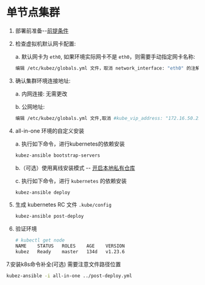 # 单节点集群

1. 部署前准备--[前提条件](prerequisites.md)

2. 检查虚拟机默认网卡配置:

   a. 默认网卡为 `eth0`, 如果环境实际网卡不是 `eth0`，则需要手动指定网卡名称:

   ``` bash
   编辑 /etc/kubez/globals.yml 文件，取消 network_interface: "eth0" 的注解，并修改为实际网卡名称
   ```

3. 确认集群环境连接地址:

   a. 内网连接: 无需更改

   b. 公网地址:
   ```bash
   编辑 /etc/kubez/globals.yml 文件,取消 #kube_vip_address: "172.16.50.250" 的注解，并修改为实际公网地址 云平台环境需要放通公网ip到后面节点的6443端口
   ```
4. all-in-one 环境的自定义安装

    a. 执行如下命令，进行kubernetes的依赖安装

    ``` bash
    kubez-ansible bootstrap-servers
    ```

    b.（可选）使用离线安装模式 -- [开启本地私有仓库](setup-registry.md)

    c. 执行如下命令，进行 `kubernetes` 的依赖安装

    ``` bash
    kubez-ansible deploy
    ```

5. 生成 kubernetes RC 文件 `.kube/config`
   ``` bash
   kubez-ansible post-deploy
   ```

6. 验证环境
   ```bash
   # kubectl get node
   NAME    STATUS   ROLES    AGE    VERSION
   kubez   Ready    master   134d   v1.23.6
   ```

7.安装k8s命令补全(可选)       需要注意文件路径位置

```bash
kubez-ansible -i all-in-one ../post-deploy.yml
```

